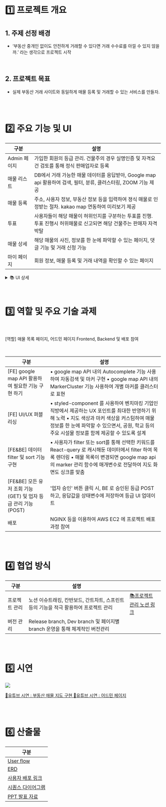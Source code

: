 
# 1️⃣ 프로젝트 개요

## 1. 주제 선정 배경
- ‘부동산 중개인 없이도 안전하게 거래할 수 있다면 거래 수수료를 아낄 수 있지 않을까.’ 라는 생각으로 프로젝트 시작

<br>

## 2. 프로젝트 목표
- 실제 부동산 거래 사이트와 동일하게 매물 등록 및 거래할 수 있는 서비스를 만들자.


<br>
<br>
  
# 2️⃣ 주요 기능 및 UI

| 구분        | 설명                                                                          |
| --------- | --------------------------------------------------------------------------- |
| Admin 페이지 | 가입한 회원의 등급 관리. 건물주의 경우 실명인증 및 자격요건 검토를 통해 정식 판매업자로 등록                       |
| 매물 리스트    | DB에서 거래 가능한 매물 데이터를 응답받아, Google map api 활용하여 검색, 필터, 분류, 클러스터링, ZOOM 기능 제공 |
| 매물 등록     | 주소, 사용자 정보, 부동산 정보 등을 입력하여 졍식 매물로 인정받는 절차. kakao map 연동하여 미리보기 제공           |
| 투표        | 사용자들이 해당 매물이 허위인지를 구분하는 투표를 진행. 투표 진행시 허위매물로 신고되면 해당 건물주는 판매자 자격 박탈         |
| 매물 상세     | 해당 매물의 사진, 정보를 한 눈에 파악할 수 있는 페이지, 댓글 기능 및 거래 신청 가능                          |
| 마이 페이지    | 회원 정보, 매물 등록 및 거래 내역을 확인할 수 있는 페이지                                          |

<details>
  <summary> 📚 UI 상세  </summary>

![](https://i.imgur.com/QJN1Izk.jpeg)

![](https://i.imgur.com/xkdz0CU.jpeg)

![](https://i.imgur.com/Atwx05n.jpeg)

![](https://i.imgur.com/kEnLeil.jpeg)

![](https://i.imgur.com/ANLmePa.jpeg)


</details>

 
<br>
<br>

# 3️⃣ 역할 및 주요 기술 과제 

<br>

[역할] 매물 목록 페이지, 어드민 페이지 Frontend, Backend 및 배포 참여

<br>

| 구분                                           | 설명                                                                                                                                                     |
| -------------------------------------------- | ------------------------------------------------------------------------------------------------------------------------------------------------------ |
| [FE] google map API 활용하여 필요한 기능 구현 하기        | • google map API 내의 Autocomplete 기능 사용하여 자동검색 및 마커 구현 • google map API 내의 MarkerCluster 기능 사용하여 개별 마커를 클러스터로 표현<br>                                    |
| [FE] UI/UX 퍼블리싱                              | • styled-component 를 사용하여 벤치마킹 기업인 직방에서 제공하는 UX 포인트를 최대한 반영하기 위해 노력 • 지도 색상과 마커 색상을 커스텀하여 매물 정보를 한 눈에 파악할 수 있으면서, 공원, 학교 등의 주요 시설물 정보를 함께 제공할 수 있도록 설계 |
| [FE&BE] 데이터 filter 및 sort 기능 구현              | • 사용자가 filter 또는 sort를 통해 선택한 키워드를 React-query 로 캐시해둔 데이터에서 filter 하여 목록 렌더링 • 매물 목록이 변경되면 google map api 의 marker 관리 함수에 매개변수로 전달하여 지도 화면도 싱크를 맞춤     |
| [FE&BE] 모든 유저 조회 기능(GET) 및 업자 등급 관리 기능(POST) | '업자 승인' 버튼 클릭 시, BE 로 승인된 등급 POST 하고, 응답값을 상태변수에 저장하여 등급 UI 업데이트                                                                                       |
| 배포                                           | NGINX 등을 이용하여 AWS EC2 에 프로젝트 배포 과정 참여                                                                                                                  |

  <br>
  <br>
  

# 4️⃣ 협업 방식

| 구분      | 설명                                                        |                                                                           |
| ------- | --------------------------------------------------------- | ------------------------------------------------------------------------- |
| 프로젝트 관리 | 노션 이슈트래킹, 칸반보드, 간트차트, 스프린트 등의 기능을 적극 활용하여 프로젝트 관리         | [📚프로젝트 관리 노션 링크](https://www.notion.so/f47d6e32be124db197669425b771856d) |
| 버전 관리   | Release branch, Dev branch 및 페이지별 branch 운영을 통해 체계적인 버전관리 |                                                                           |


<br>
<br>


# 5️⃣ 시연

![](https://i.imgur.com/WRUAS5u.jpeg)

[🔗유튜브 시연 : 부동산 매물 지도 구현 ](https://www.youtube.com/watch?v=g36ussMKr9A&embeds_referring_euri=https%3A%2F%2Fwww.notion.so%2F&feature=emb_imp_woyt)
[🔗유튜브 시연 : 어드민 페이지 ](https://youtu.be/kpwI7VR-E9s?si=VLxWNllTEPPC9kaR)
  
<br>
<br>

# 6️⃣ 산출물


| 구분                                                                                                   |
| ------------------------------------------------------------------------------------------------------ |
| [User flow](https://tropical-trouser-a8d.notion.site/FlowChart-7f0ff05047f747789935f47fb82a8e9b?pvs=4) |
| [ERD](https://tropical-trouser-a8d.notion.site/ERD-672996733e4f4c25af31ee5e15998ef6?pvs=4)             |
| [사용자 배포 링크](http://ec2-3-37-244-154.ap-northeast-2.compute.amazonaws.com/)                      |
| [시퀀스 다이어그램](https://dbdiagram.io/d/6541ab467d8bbd64653cf50b)                                   |
| [PPT 발표 자료](https://tropical-trouser-a8d.notion.site/PPT-3ba1b68af3654ca5b1a0e5a20cefce54?pvs=4)   |

<br>
<br>

